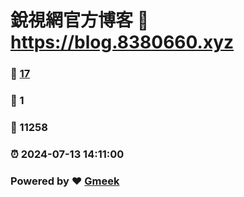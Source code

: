 # 銳視網官方博客 :link: https://blog.8380660.xyz 
### :page_facing_up: [17](https://blog.8380660.xyz/tag.html) 
### :speech_balloon: 1 
### :hibiscus: 11258 
### :alarm_clock: 2024-07-13 14:11:00 
### Powered by :heart: [Gmeek](https://github.com/Meekdai/Gmeek)
